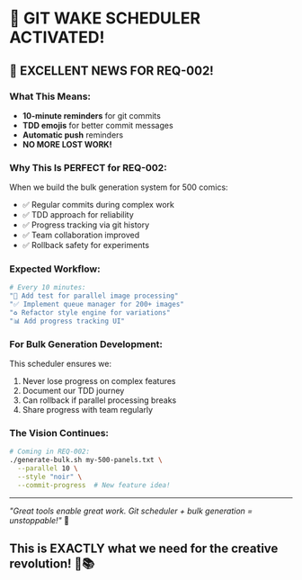 # 🎉 GIT WAKE SCHEDULER ACTIVATED!

## 🚀 EXCELLENT NEWS FOR REQ-002!

### What This Means:
- **10-minute reminders** for git commits
- **TDD emojis** for better commit messages
- **Automatic push** reminders
- **NO MORE LOST WORK!**

### Why This Is PERFECT for REQ-002:
When we build the bulk generation system for 500 comics:
- ✅ Regular commits during complex work
- ✅ TDD approach for reliability
- ✅ Progress tracking via git history
- ✅ Team collaboration improved
- ✅ Rollback safety for experiments

### Expected Workflow:
```bash
# Every 10 minutes:
"🧪 Add test for parallel image processing"
"✅ Implement queue manager for 200+ images"
"♻️ Refactor style engine for variations"
"📊 Add progress tracking UI"
```

### For Bulk Generation Development:
This scheduler ensures we:
1. Never lose progress on complex features
2. Document our TDD journey
3. Can rollback if parallel processing breaks
4. Share progress with team regularly

### The Vision Continues:
```bash
# Coming in REQ-002:
./generate-bulk.sh my-500-panels.txt \
  --parallel 10 \
  --style "noir" \
  --commit-progress  # New feature idea!
```

---

*"Great tools enable great work. Git scheduler + bulk generation = unstoppable!"* 🚀

## This is EXACTLY what we need for the creative revolution! 🎨📚